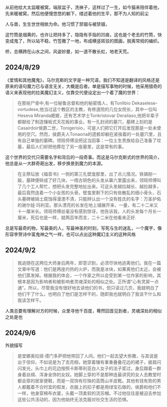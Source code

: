 从前他给大太监暖被窝，端尿盆子，洗袜子，这样过了一生，如今猫来陪伴着他，先来暖被窝，然后他便慢悠悠的躺下，缕述着他的生平，那不为人知的前尘

人与兽，生生世世相依为命。他习惯了禁锢与被禁锢，

这竹筒是烟黄的，也许让把持多了，隐隐有手指的凹痕，这也是个老去的竹筒，快变成鬼了，所以站不稳，竹签撒了一地，布成横竖斑驳的图画，脱离常规的编织。

桥，总横跨在山水之间，风姿妙曼，如一道不散长虹，地老天荒。


## 2024/8/29
《爱情和其他魔鬼》，马尔克斯的文字是一种咒语，我们不知道是翻译的风格还是原来的语句魔力已与语言无关，大概是后者。单是描写事物的时候，他采用猎奇的语义来表现他的拉美魔幻主义，仅靠交代便设定出一个着了魔的世界：
> 在那些尸骨中,有一位秘鲁总督和他的秘密情人，有Tonlibio Dekaselese-vortudese,他当过这个教区的主教，有修道院的几位女院长，其中一位叫Heseva Miranda嬷嬷，还有艺术学士Tonkristovar Derailaso,他把半辈子都献给了制造镶板式天花板的事业。有一孔封闭的墓穴，墓碑上刻的是Casairdoir侯爵二世，Tonigerisio，可是人们把它打开后发现那是一处未使用的空穴。然而，侯爵夫人Tonaoria的遗骸却躺在紧挨着的一处墓穴里，且有自己单独的墓碑。领班师傅没把这当回事：一位土生贵族给自己准备了坟墓，最后人们却把他葬在了另一座墓里，这是常有的事。

这个世界的交代只需要名字和背后的一段奇事。而这是马尔克斯式的世界的简介，他总是从一大群奇葩出发，移步换景到魔力的本源。

> 在主祭坛放《福音书》一侧的第三孔壁龛那里，出了点儿情况。铁镐刚一敲，墓碑便碎成了好几块，一绺古铜色的头发从幕六里露出来，领班师傅叫了几个工人帮忙，想把头发完整地扯出来。可这头发越拉越长、越拉越多，最后竟然连着一个小女孩的头骨。壁龛里剩下的只有些散乱的细小骨头，石头墓碑被硝土腐蚀得漫漶不清，只能辨认出一个没有姓氏的名字：万圣护佑的谢尔娃·玛利亚。那头漂亮的长发在地上铺展开来，一量，有二十二米又十一厘米长。领班师傅丝毫没有感到惊讶，他告诉我，人的头发每个月长一厘米，死后也是一样，就两百年而言，二十二米在他看来正好.

总是写最奇的物，写最美的人，写最神圣的时刻，写死与生的迷乱，一个魔字，像形容李贺诗中富鬼神之气一样，也可以点出这种魔幻主义的这种风格

## 2024/9/2
> 我追随在这两位大师身后两年，即意识到，必须尽快地逃离他们。我在一篇文章中写道：他们是两座灼热的火炉，而我是冰块，如果离他们太近，会被他们蒸发掉。根据我的体会，一个作家之所以会受到某一位作家的影响，其根本是因为影响者和被影响者灵魂深处的相似之处。正所谓“心有灵犀一点通”。所以，尽管我没有很好地去读他们的书，但只读过几页，我就明白了他们干了什么，也明白了他们是怎样干的，随即我也就明白了我该干什么和我该怎样干。


人类总要有理解对方的时候，众里寻他千百度，蓦然回首见到者，灵魂深处的相似之处是也

## 2024/9/6
外貌描写
> 是堂娜奥拉娅·德门多萨把他带回了人间。他们一起去望大弥撒，与其说是出于信仰，不如说是为了去亮相，她穿着镶有重重叠叠花边的裙子，披肩闪闪发光，头巾上的花边按照卡斯蒂利亚白人女子的法子浆过，身后跟着一群身着丝绸、浑身金饰的女奴。她脚上穿的不是那种连最讲究的女人去教堂时都会穿的居家便鞋，而是一双饰有珍珠的高筒山羊皮靴。其他有钱有势的男人都戴着不合时宜的假发，衣服上的扣子都是用绿宝石做的，侯爵和他们不一样，他身穿棉布衣裳，头戴一顶柔软的流苏帽。不过他往往是被迫去参加这些公共活动的，因为他始终无法克服对社交生活的恐惧。